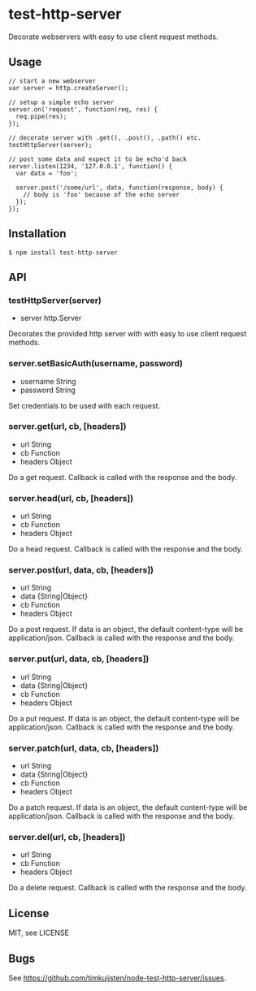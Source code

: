 # test-http-server

Decorate webservers with easy to use client request methods.

## Usage

    // start a new webserver
    var server = http.createServer();

    // setup a simple echo server
    server.on('request', function(req, res) {
      req.pipe(res);
    });

    // decorate server with .get(), .post(), .path() etc.
    testHttpServer(server);

    // post some data and expect it to be echo'd back
    server.listen(1234, '127.0.0.1', function() {
      var data = 'foo';

      server.post('/some/url', data, function(response, body) {
        // body is 'foo' because of the echo server
      });
    });

## Installation

    $ npm install test-http-server

## API

### testHttpServer(server)
* server http.Server

Decorates the provided http server with with easy to use client request methods.

### server.setBasicAuth(username, password)
* username String
* password String

Set credentials to be used with each request.

### server.get(url, cb, [headers])
* url String
* cb Function
* headers Object

Do a get request. Callback is called with the response and the body.

### server.head(url, cb, [headers])
* url String
* cb Function
* headers Object

Do a head request. Callback is called with the response and the body.

### server.post(url, data, cb, [headers])
* url String
* data {String|Object}
* cb Function
* headers Object

Do a post request. If data is an object, the default content-type will be application/json. Callback is called with the response and the body.

### server.put(url, data, cb, [headers])
* url String
* data {String|Object}
* cb Function
* headers Object

Do a put request. If data is an object, the default content-type will be application/json. Callback is called with the response and the body.

### server.patch(url, data, cb, [headers])
* url String
* data {String|Object}
* cb Function
* headers Object

Do a patch request. If data is an object, the default content-type will be application/json. Callback is called with the response and the body.

### server.del(url, cb, [headers])
* url String
* cb Function
* headers Object

Do a delete request. Callback is called with the response and the body.

## License

MIT, see LICENSE

## Bugs

See <https://github.com/timkuijsten/node-test-http-server/issues>.
